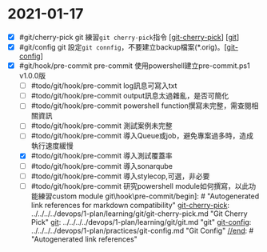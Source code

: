 # 2021-01-17

- [x] #git/cherry-pick git 練習`git cherry-pick`指令 [[git-cherry-pick]] [[git]]
- [x] #git/config git 設定`git connfig`，不要建立backup檔案(*.orig)。[[git-config]]
- [x] #git/hook/pre-commit pre-commit 使用powershell建立pre-commit.ps1 v1.0.0版
    - [ ] #todo/git/hook/pre-commit log訊息可寫入txt
    - [ ] #todo/git/hook/pre-commit output訊息太過雜亂，是否可簡化
    - [ ] #todo/git/hook/pre-commit powershell function撰寫未完整，需查閱相關資訊
    - [ ] #todo/git/hook/pre-commit 測試案例未完整
    - [ ] #todo/git/hook/pre-commit 導入Queue或job，避免專案過多時，造成執行速度緩慢
    - [x] #todo/git/hook/pre-commit 導入測試覆蓋率
    - [ ] #todo/git/hook/pre-commit 導入sonarqube
    - [ ] #todo/git/hook/pre-commit 導入stylecop,可選，非必要
    - [ ] #todo/git/hook/pre-commit 研究powershell module如何撰寫，以此功能練習custom module
git\hook\pre-commit/begin]: # "Autogenerated link references for markdown compatibility"
[git-cherry-pick]: ../../../../devops/1-plan/learning/git/git-cherry-pick.md "Git Cherry Pick"
[git]: ../../../../devops/1-plan/learning/git/git.md "git"
[git-config]: ../../../../devops/1-plan/practices/git-config.md "Git Config"
[//end]: # "Autogenerated link references"

[//begin]: # "Autogenerated link references for markdown compatibility"
[git-cherry-pick]: ../../../../devops/1-plan/learning/git/git-cherry-pick.md "Git Cherry Pick"
[git]: ../../../../devops/1-plan/learning/git/git.md "git"
[git-config]: ../../../../devops/1-plan/practices/git-config.md "Git Config"
[//end]: # "Autogenerated link references"